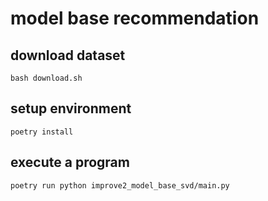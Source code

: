 # model base recommendation

## download dataset

```shell
bash download.sh
```

## setup environment

```shell
poetry install
```

## execute a program

```shell
poetry run python improve2_model_base_svd/main.py
```

